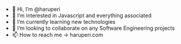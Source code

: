 - 👋 Hi, I’m @haruperi
- 👀 I’m interested in Javascript and everything associated 
- 🌱 I’m currently learning new technologies
- 💞️ I’m looking to collaborate on any Software Engineering projects
- 📫 How to reach me -> haruperi.com

<!---
haruperi/haruperi is a ✨ special ✨ repository because its `README.md` (this file) appears on your GitHub profile.
You can click the Preview link to take a look at your changes.
--->
